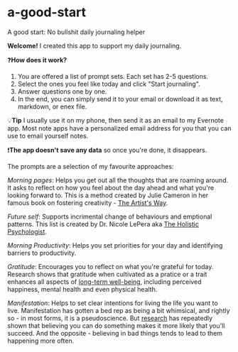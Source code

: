 # a-good-start
A good start: No bullshit daily journaling helper

**Welcome!** 
I created this app to support my daily journaling. 

❓**How does it work?** 
1. You are offered a list of prompt sets. Each set has 2-5 questions.
2. Select the ones you feel like today and click "Start journaling".
3. Answer questions one by one.
4. In the end, you can simply send it to your email or download it as text, markdown, or enex file.

💡**Tip** I usually use it on my phone, then send it as an email to my Evernote app. Most note apps have a personalized email address for you that you can use to email yourself notes.  

❗**The app doesn't save any data** so once you're done, it disappears.

The prompts are a selection of my favourite approaches:   

*Morning pages*: Helps you get out all the thoughts that are roaming around. It asks to reflect on how you feel about the day ahead and what you're looking forward to. This is a method created by Julie Cameron in her famous book on fostering creativity - [The Artist's Way](https://juliacameronlive.com/basic-tools/morning-pages/).

*Future self*: Supports incrimental change of behaviours and emptional patterns. This list is created by Dr. Nicole LePera aka [The Holistic Psychologist](https://holisticpsych.s3-us-west-1.amazonaws.com/assets/Future_Self_Journal_2020.pdf).

*Morning Productivity*: Helps you set priorities for your day and identifying barriers to productivity.

*Gratitude*: Encourages you to reflect on what you're grateful for today. Research shows that gratitude when cultivated as a pratice or a trait enhances all aspects of [long-term well-being](https://escholarship.org/content/qt4zs2n2rw/qt4zs2n2rw_noSplash_9a4be7c0df0ba667a8d8eee09d0d016e.pdf#page=33.09), including perceived happiness, mental health and even physical health.

*Manifestation*: Helps to set clear intentions for living the life you want to live. Manifestation has gotten a bed rep as being a bit whimsical, and rightly so - in most forms, it is a pseudoscience. But [research](https://www.psychologytoday.com/au/blog/click-here-for-happiness/202009/what-is-manifestation-science-based-ways-to-manifest) has repeatedly shown that believing you can do something makes it more likely that you'll succeed. And the opposite - believing in bad things tends to lead to them happening more often.
